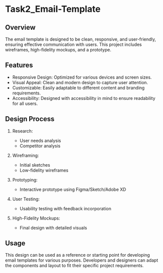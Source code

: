 # Task2_Email-Template
Overview
--------
The email template is designed to be clean, responsive, and user-friendly, ensuring effective communication with users. This project includes wireframes, high-fidelity mockups, and a prototype.

Features
--------
- Responsive Design: Optimized for various devices and screen sizes.
- Visual Appeal: Clean and modern design to capture user attention.
- Customizable: Easily adaptable to different content and branding requirements.
- Accessibility: Designed with accessibility in mind to ensure readability for all users.

Design Process
--------------
1. Research:
   - User needs analysis
   - Competitor analysis

2. Wireframing:
   - Initial sketches
   - Low-fidelity wireframes

3. Prototyping:
   - Interactive prototype using Figma/Sketch/Adobe XD

4. User Testing:
   - Usability testing with feedback incorporation

5. High-Fidelity Mockups:
   - Final design with detailed visuals

Usage
-----
This design can be used as a reference or starting point for developing email templates for various purposes. Developers and designers can adapt the components and layout to fit their specific project requirements.

